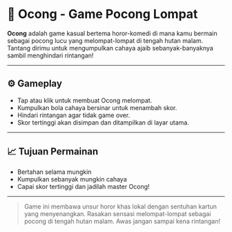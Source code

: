 # 👻 Ocong - Game Pocong Lompat

**Ocong** adalah game kasual bertema horor-komedi di mana kamu bermain sebagai pocong lucu yang melompat-lompat di tengah hutan malam. Tantang dirimu untuk mengumpulkan cahaya ajaib sebanyak-banyaknya sambil menghindari rintangan!

---


## ⚙️ Gameplay

- Tap atau klik untuk membuat Ocong melompat.
- Kumpulkan bola cahaya bersinar untuk menambah skor.
- Hindari rintangan agar tidak game over.
- Skor tertinggi akan disimpan dan ditampilkan di layar utama.

---


## 📈 Tujuan Permainan

- Bertahan selama mungkin
- Kumpulkan sebanyak mungkin cahaya
- Capai skor tertinggi dan jadilah master Ocong!

---


> Game ini membawa unsur horor khas lokal dengan sentuhan kartun yang menyenangkan. Rasakan sensasi melompat-lompat sebagai pocong di tengah hutan malam. Awas jangan sampai kena rintangan!
